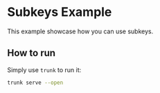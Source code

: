 # Subkeys Example

This example showcase how you can use subkeys.

## How to run

Simply use `trunk` to run it:

```bash
trunk serve --open
```
